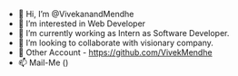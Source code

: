 - 👋 Hi, I’m @VivekanandMendhe
- 👀 I’m interested in Web Developer
- 🌱 I’m currently working as Intern as Software Developer.
- 💞️ I’m looking to collaborate with visionary company.
- 🧾 Other Account - https://github.com/VivekMendhe
- 📫 Mail-Me ()

<!---
vivekmendhe022/vivekmendhe022 is a ✨ special ✨ repository because its `README.md` (this file) appears on your GitHub profile.
You can click the Preview link to take a look at your changes.
--->
